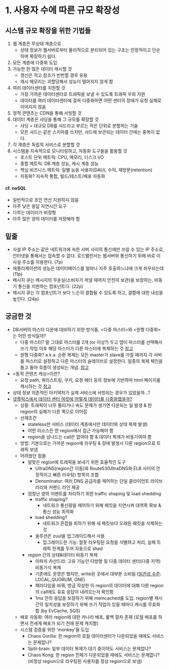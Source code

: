 # 1. 사용자 수에 따른 규모 확장성

## 시스템 규모 확장을 위한 기법들
1. 웹 계층은 무상태 계층으로
    * 상태 정보가 웹서버로부터 물리적으로 분리되어 있는 구조는 안정적이고 단순하며 확장하기 쉽다.
2. 모든 계층에 다중화 도입
3. 가능한 한 많은 데이터 캐시할 것
    * 갱신은 적고 참조가 빈번할 경우 유용
    * 캐시 메모리는 과할당해서 성능이 떨어지지 않게 함
4. 여러 데이터센터를 지원할 것
    * 가장 가까운 데이터센터로 트래픽을 보낼 수 있도록 트래픽 우회 지원
    * 데이터를 여러 데이터센터에 걸쳐 다중화하면 어떤 센터의 장애가 요청 실패로 이어지지 않음
5. 정적 콘텐츠는 CDN을 통해 서빙할 것
6. 데이터 계층은 샤딩을 통해 그 규모를 확장할 것
    * 샤딩 = 대규모 DB를 샤드라고 부르는 작은 단위로 분할하는 기술
    * 모든 샤드는 같은 스키마를 쓰지만, 샤드에 보관되는 데이터 간에는 중복이 없다.
7. 각 계층은 독립적 서비스로 분할할 것
8. 시스템을 지속적으로 모니터링하고, 자동화 도구들을 활용할 것
    * 호스트 단위 메트릭: CPU, 메모리, 디스크 I/O
    * 종합 메트릭: DB 계층 성능, 캐시 계층 성능
    * 핵심 비즈니스 메트릭: 일별 능동 사용자(DAU), 수익, 재방문(retention)
    * 자동화? 지속적 통합, 빌드/테스트/배포 자동화


#### cf. noSQL
- 일반적으로 조인 연산 지원하지 않음
- 아주 낮은 응답 지연시간 요구
- 다루는 데이터가 비정형
- 아주 많은 양의 데이터를 저장해야 함


## 밑줄
- 사설 IP 주소는 같은 네트워크에 속한 서버 사이의 통신에만 쓰일 수 있는 IP 주소로, 인터넷을 통해서는 접속할 수 없다. 로드밸런서는 웹서버와 통신하기 위해 바로 이 사설 주소를 이용한다. (7p)
- 애플리케이션의 성능은 데이터베이스를 얼마나 자주 호출하느냐에 크게 좌우되는데 (11p)
- 메시지 큐는 메시지의 무손실(소비자가 꺼낼 때까지 안전히 보관)을 보장하는, 비동기 통신을 지원하는 컴포넌트다. (22p)
- 메시지 큐는 각 컴포넌트가 보다 느슨히 결합될 수 있도록 하고, 결함에 대한 내성을 높인다. (24p)


## 궁금한 것
- DB서버의 마스터 다운에 대비하기 위한 방식들, <다중 마스터>와 <원형 다중화>는 어떤 방식일까?
    * 다중 마스터? 말 그대로 마스터를 2개 (or 이상?) 두고 앱이 마스터를 선택해서 쓰기 작업 이후 해당 마스터가 다른 마스터에 복제하는 것 [참고](https://aws.amazon.com/ko/blogs/korea/building-highly-available-mysql-applications-using-amazon-aurora-mmsr/)
    * 원형 다중화? a.k.a. 순환 복제는 모든 master가 slave를 가질 때까지 각 서버를 마스터로 설정하고 다른 마스터의 슬레이브로 설정한다. 일종의 복제 체인을 돌고 돌아 흐름이 생성되는 개념. [참고](https://www.jamescoyle.net/how-to/1549-mysql-circular-replication)
- <동적 콘텐츠 캐싱>이란?
    * 요청 path, 쿼리스트링, 쿠키, 요청 헤더 등의 정보에 기반하여 html 페이지를 캐시하는 것 [참고](https://aws.amazon.com/ko/cloudfront/dynamic-content/)
- 상태 정보 의존적인 아키텍처가 실제 서비스에 서빙되는 경우가 있었을까...?
- [넷플릭스에서 데이터 센터 여럿에 어떻게 데이터를 다중화했을까?](https://netflixtechblog.com/active-active-for-multi-regional-resiliency-c47719f6685b)
    * 상황: 트래픽이 너무 몰리거나 속도 문제가 생기면 다운되는 일 발생 & 한 region의 실패가 다른 쪽으로 이어짐
    * 선제조건
        + stateless한 서비스 (데이터 계층에서만 데이터와 상태 복제 발생)
        + 어떤 리소스든 한 region에서 접근 가능해야 함
        + region을 넘나드는 call은 없어야 함 & 데이터 복제가 비동기여야 함
    * 방법: 기본으로는 가까운 region에 라우팅 & 장애 발생시 다른 region으로 트래픽 보냄
    * 어려웠던 점들
        + 알맞은 region에 트래픽을 보내기 위한 효율적인 도구
            - UltraDNS(region간 이동)와 Route53(UltraDNS와 ELB 사이의 안정적이고 빠른 라우팅) 항목의 조합
            - Denominator: 여러 DNS 공급자를 제어하는 ​​단일 클라이언트 라이브러리와 커맨드 라인 제공
        + 엄청난 양의 이벤트를 처리하기 위한 traffic shaping 및 load shedding
            - traffic shaping?
                + 네트워크 통신량을 제어하기 위해 패킷을 지연시켜 대역폭 확보 & 통신 성능 최적화
            - load shedding? 
                + 네트워크 혼잡을 피하기 위해 새 패킷보다 오래된 패킷을 삭제하는 것
            - 솔루션은 zuul을 업그레이드해서 사용
                +  업그레이드한 기능: 잘못 라우팅된 요청을 식별하고 처리, 실패 트래픽 한계를 두어 자동으로 shed
        + region 간의 상태&데이터 비동기 복제
            - 아파치 카산드라: 고유 기능인 다방향 및 다중 데이터 센터(다중 지역) 비동기식 복제
            - 기존에도 운영은 했지만, write된 곳에서 대부분 소비됨 ([일관성 수준](https://docs.datastax.com/en/cassandra-oss/3.0/cassandra/dml/dmlConfigConsistency.html): LOCAL_QUORUM, ONE)
            - 패러다임을 바꿔, 방금 작성한 이 region의 데이터에 대해 다른 region의 call에도 유효 응답이 내려오는지 확인함
            - 1ms 안의 응답을 보장하기 위해 memcached를 도입. region별 캐시 간의 일치성을 보장하기 위해 쓰기 작업이 있을 때마다 캐시를 무효화함 (by EvCache, SQS)
    * 배포 자동화: 여러 region에 대한 카나리 배포, 롤백 절차 존재 (로컬 배포를 하면서 전세계 배포가 되기 전에 문제 캐치함)
    * 시스템 검증을 위한 'monkey'들 도입
        + Chaos Gorilla: 한 region의 로컬 데이터센터가 다운되었을 때에도 서비스는 문제없나?
        + Split-brain: 일부 데이터 복제가 대기 중이어도 서비스는 문제없나?
        + Chaos Kong: 한 region 전체가 다운되었을 때에도 서비스는 문제없나? (비정상 region으로 라우팅된 사용자를 정상 region으로 보냄)